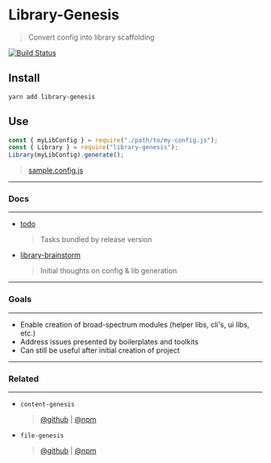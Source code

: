 # Library-Genesis

> Convert config into library scaffolding

[![Build Status](https://travis-ci.org/servexyz/library-genesis.svg?branch=master)](https://travis-ci.org/servexyz/library-genesis)

## Install

```
yarn add library-genesis
```

## Use

```js
const { myLibConfig } = require("./path/to/my-config.js");
const { Library } = require("library-genesis");
Library(myLibConfig).generate();
```

> [sample.config.js](./tests/config.sample.js)

---

### Docs

---

* [todo](./docs/todo.md)

  > Tasks bundled by release version

* [library-brainstorm](./docs/library-brainstorm.md)
  > Initial thoughts on config & lib generation

---

### Goals

---

* Enable creation of broad-spectrum modules (helper libs, cli's, ui libs, etc.)
* Address issues presented by boilerplates and toolkits
* Can still be useful after initial creation of project

---

### Related

---

* `content-genesis`

  > [@github](https://github.com/servexyz/content-genesis) | [@npm](https://www.npmjs.com/package/content-genesis)

* `file-genesis`

  > [@github](https://github.com/servexyz/file-genesis) | [@npm](https://www.npmjs.com/package/file-genesis)
